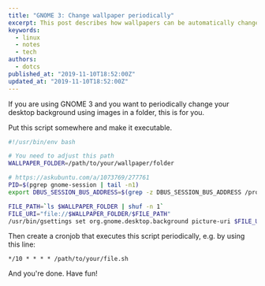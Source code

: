 ```yaml
---
title: "GNOME 3: Change wallpaper periodically"
excerpt: This post describes how wallpapers can be automatically changed in GNOME 3 with a simple script and a cronjob.
keywords:
  - linux
  - notes
  - tech
authors:
  - dotcs
published_at: "2019-11-10T18:52:00Z"
updated_at: "2019-11-10T18:52:00Z"
---
```


If you are using GNOME 3 and you want to periodically change your desktop background using images in a folder, this is for you.

Put this script somewhere and make it executable.

```bash
#!/usr/bin/env bash

# You need to adjust this path
WALLPAPER_FOLDER=/path/to/your/wallpaper/folder

# https://askubuntu.com/a/1073769/277761
PID=$(pgrep gnome-session | tail -n1)
export DBUS_SESSION_BUS_ADDRESS=$(grep -z DBUS_SESSION_BUS_ADDRESS /proc/$PID/environ|cut -d= -f2-)

FILE_PATH=`ls $WALLPAPER_FOLDER | shuf -n 1`
FILE_URI="file://$WALLPAPER_FOLDER/$FILE_PATH"
/usr/bin/gsettings set org.gnome.desktop.background picture-uri $FILE_URI
```

Then create a cronjob that executes this script periodically, e.g. by using this line:

```
*/10 * * * * /path/to/your/file.sh
```

And you're done. Have fun!